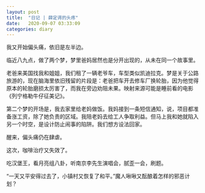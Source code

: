 ```yaml
---
layout: post
title:  "日记 | 薛定谔的头疼"
date:   2020-09-07 03:33:09
categories: diary
---
```


我又开始偏头痛，依旧是左半边。

临近八九点，做了两个梦，梦里爸妈居然也是分开出现的，从未在同一个故事里。

老爸来美国找我和姐姐，我们租了一辆老爷车，车型类似凯迪拉克。梦是关于公路旅游的，现在脑海里依旧残留的片段是：老爸把车开去修车厂换轮胎，因为他觉得原本的轮胎磨损太厉害了，而我在旁边劝阻未果。映射来源可能是睡前看的电影《列宁格勒牛仔征美记》。

第二个梦的开场是，我去家里给老妈做饭。我妈接到一条短信通知，说，项目都准备涨工资，除了她负责的区域。我陪老妈去给工人争取利益。但马上我和她就陷入另一个时空，是设计防止闹事的陷阱。我们想方设法回家。

醒来，偏头痛仍在肆虐。

这次，咖啡治疗又失效了。

吃汉堡王，看月亮组八卦，听南京李先生演唱会，腻歪一会，刷题。

“一天又平安得过去了，小镇村又恢复了和平。”魔人啾啾又酝酿着怎样的邪恶计划？
